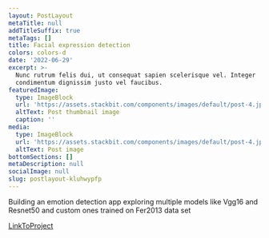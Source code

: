 ```yaml
---
layout: PostLayout
metaTitle: null
addTitleSuffix: true
metaTags: []
title: Facial expression detection
colors: colors-d
date: '2022-06-29'
excerpt: >-
  Nunc rutrum felis dui, ut consequat sapien scelerisque vel. Integer
  condimentum dignissim justo vel faucibus.
featuredImage:
  type: ImageBlock
  url: 'https://assets.stackbit.com/components/images/default/post-4.jpeg'
  altText: Post thumbnail image
  caption: ''
media:
  type: ImageBlock
  url: 'https://assets.stackbit.com/components/images/default/post-4.jpeg'
  altText: Post image
bottomSections: []
metaDescription: null
socialImage: null
slug: postlayout-kluhwypfp
---
```

Building an emotion detection app exploring multiple models like Vgg16 and Resnet50 and custom ones trained on Fer2013 data set

[LinkToProject](https://github.com/oelbourki/facial-expression-detection)
